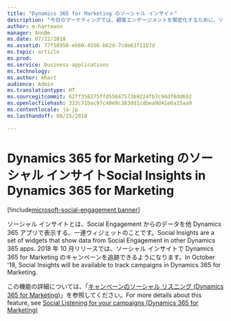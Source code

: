 ```yaml
---
title: "Dynamics 365 for Marketing のソーシャル インサイト"
description: "今日のマーケティングでは、顧客エンゲージメントを緊密化するために、ソーシャル メディアからのシグナルを活用することが不可欠です。"
author: m-hartmann
manager: AnnBe
ms.date: 07/22/2018
ms.assetid: 77f58950-eb60-4556-b62d-7cde63f11b7d
ms.topic: article
ms.prod: 
ms.service: business-applications
ms.technology: 
ms.author: mhart
audience: Admin
ms.translationtype: HT
ms.sourcegitcommit: 62ff356275ffd55047573b9224fb7c94df8dd602
ms.openlocfilehash: 333c71bac97c40e9c383dd1cdbea9d41e6a15aa9
ms.contentlocale: ja-jp
ms.lasthandoff: 08/15/2018

---
```

#  <a name="social-insights-in-dynamics-365-for-marketing"></a><span data-ttu-id="ae297-103">Dynamics 365 for Marketing のソーシャル インサイト</span><span class="sxs-lookup"><span data-stu-id="ae297-103">Social Insights in Dynamics 365 for Marketing</span></span>

[!include[microsoft-social-engagement banner](../includes/microsoft-social-engagement.md)]
 


<span data-ttu-id="ae297-104">ソーシャル インサイトとは、Social Engagement からのデータを他 Dynamics 365 アプリで表示する、一連ウィジェットのことです。</span><span class="sxs-lookup"><span data-stu-id="ae297-104">Social Insights are a set of widgets that show data from Social Engagement in other Dynamics 365 apps.</span></span> <span data-ttu-id="ae297-105">2018 年 10 月リリースでは、ソーシャル インサイトで Dynamics 365 for Marketing のキャンペーンを追跡できるようになります。</span><span class="sxs-lookup"><span data-stu-id="ae297-105">In October '18, Social Insights will be available to track campaigns in Dynamics 365 for Marketing.</span></span>

<span data-ttu-id="ae297-106">この機能の詳細については、「[キャンペーンのソーシャル リスニング (Dynamics 365 for Marketing)](../dynamics365-marketing/marketing/social-listening-campaigns.md)」を参照してください。</span><span class="sxs-lookup"><span data-stu-id="ae297-106">For more details about this feature, see [Social Listening for your campaigns (Dynamics 365 for Marketing)](../dynamics365-marketing/marketing/social-listening-campaigns.md)</span></span>
